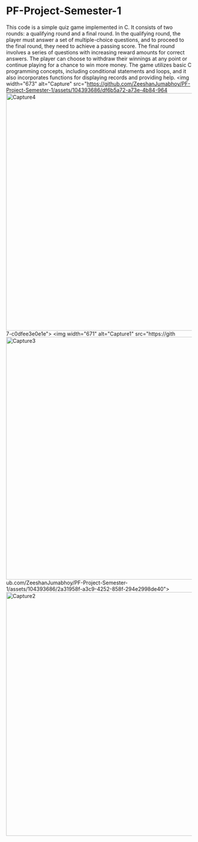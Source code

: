 # PF-Project-Semester-1
  This code is a simple quiz game implemented in C. It consists of two rounds: a qualifying round and a final round. In the qualifying round, the player must answer a set of multiple-choice questions, and to proceed to the final round, they need to achieve a passing score. The final round involves a series of questions with increasing reward amounts for correct answers. The player can choose to withdraw their winnings at any point or continue playing for a chance to win more money. The game utilizes basic C programming concepts, including conditional statements and loops, and it also incorporates functions for displaying records and providing help.
<img width="673" alt="Capture" src="https://github.com/ZeeshanJumabhoy/PF-Project-Semester-1/assets/104393686/df6b5a72-a73e-4b84-964
<img width="643" alt="Capture4" src="https://github.com/ZeeshanJumabhoy/PF-Project-Semester-1/assets/104393686/2159ebfb-9814-40ca-866c-19872d290f08">
7-c0dfee3e0e1e">
<img width="671" alt="Capture1" src="https://gith
<img width="657" alt="Capture3" src="https://github.com/ZeeshanJumabhoy/PF-Project-Semester-1/assets/104393686/027cbfcc-f7ce-4221-82f2-43b50dac2197">
ub.com/ZeeshanJumabhoy/PF-Project-Semester-1/assets/104393686/2a31958f-a3c9-4252-858f-294e2998de40">
<img width="660" alt="Capture2" src="https://github.com/ZeeshanJumabhoy/PF-Project-Semester-1/assets/104393686/c257e777-ccd6-46f8-8b37-7eca949322bd">
